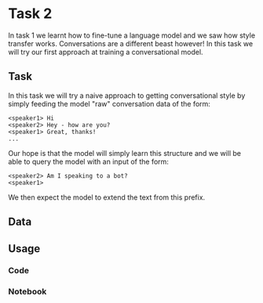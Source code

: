 # Task 2

In task 1 we learnt how to fine-tune a language model and we saw how style transfer works. Conversations are a different beast however! In this task we will try our first approach at training a conversational model.

## Task
In this task we will try a naive approach to getting conversational style by simply feeding the model "raw" conversation data of the form:
```
<speaker1> Hi
<speaker2> Hey - how are you?
<speaker1> Great, thanks!
...
```
Our hope is that the model will simply learn this structure and we will be able to query the model with an input of the form:

```
<speaker2> Am I speaking to a bot?
<speaker1>
```
We then expect the model to extend the text from this prefix.

## Data

## Usage

### Code

### Notebook
